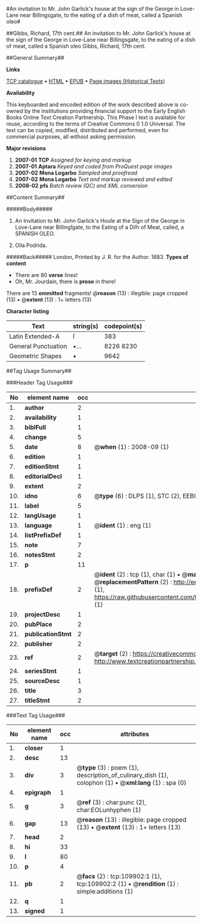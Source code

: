 #An invitation to Mr. John Garlick's house at the sign of the George in Love-Lane near Billingsgate, to the eating of a dish of meat, called a Spanish oleo#

##Gibbs, Richard, 17th cent.##
An invitation to Mr. John Garlick's house at the sign of the George in Love-Lane near Billingsgate, to the eating of a dish of meat, called a Spanish oleo
Gibbs, Richard, 17th cent.

##General Summary##

**Links**

[TCP catalogue](http://www.ota.ox.ac.uk/tcp/)  • 
[HTML](http://tei.it.ox.ac.uk/tcp/Texts-HTML/free/A42/A42699.html)  • 
[EPUB](http://tei.it.ox.ac.uk/tcp/Texts-EPUB/free/A42/A42699.epub) • 
[Page images (Historical Texts)](https://data.historicaltexts.jisc.ac.uk/view?pubId=eebo-26984901e&pageId=eebo-26984901e-109902-1)

**Availability**

This keyboarded and encoded edition of the
	       work described above is co-owned by the institutions
	       providing financial support to the Early English Books
	       Online Text Creation Partnership. This Phase I text is
	       available for reuse, according to the terms of Creative
	       Commons 0 1.0 Universal. The text can be copied,
	       modified, distributed and performed, even for
	       commercial purposes, all without asking permission.

**Major revisions**

1. __2007-01__ __TCP__ *Assigned for keying and markup*
1. __2007-01__ __Aptara__ *Keyed and coded from ProQuest page images*
1. __2007-02__ __Mona Logarbo__ *Sampled and proofread*
1. __2007-02__ __Mona Logarbo__ *Text and markup reviewed and edited*
1. __2008-02__ __pfs__ *Batch review (QC) and XML conversion*

##Content Summary##

#####Body#####

1. An Invitation to Mr. John Garlick's Houſe at
the Sign of the George in Love-Lane near
Billingſgate, to the Eating of a Diſh of
Meat, called, a SPANISH OLEO.

1. Olla Podrida.

#####Back#####
London, Printed by J. R. for the Author. 1683.
**Types of content**

  * There are 80 **verse** lines!
  * Oh, Mr. Jourdain, there is **prose** in there!

There are 13 **ommitted** fragments! 
 @__reason__ (13) : illegible: page cropped (13)  •  @__extent__ (13) : 1+ letters (13)

**Character listing**


|Text|string(s)|codepoint(s)|
|---|---|---|
|Latin Extended-A|ſ|383|
|General Punctuation|•…|8226 8230|
|Geometric Shapes|▪|9642|

##Tag Usage Summary##

###Header Tag Usage###

|No|element name|occ|attributes|
|---|---|---|---|
|1.|__author__|2||
|2.|__availability__|1||
|3.|__biblFull__|1||
|4.|__change__|5||
|5.|__date__|8| @__when__ (1) : 2008-09 (1)|
|6.|__edition__|1||
|7.|__editionStmt__|1||
|8.|__editorialDecl__|1||
|9.|__extent__|2||
|10.|__idno__|6| @__type__ (6) : DLPS (1), STC (2), EEBO-CITATION (1), OCLC (1), VID (1)|
|11.|__label__|5||
|12.|__langUsage__|1||
|13.|__language__|1| @__ident__ (1) : eng (1)|
|14.|__listPrefixDef__|1||
|15.|__note__|7||
|16.|__notesStmt__|2||
|17.|__p__|11||
|18.|__prefixDef__|2| @__ident__ (2) : tcp (1), char (1)  •  @__matchPattern__ (2) : ([0-9\-]+):([0-9IVX]+) (1), (.+) (1)  •  @__replacementPattern__ (2) : http://eebo.chadwyck.com/downloadtiff?vid=$1&page=$2 (1), https://raw.githubusercontent.com/textcreationpartnership/Texts/master/tcpchars.xml#$1 (1)|
|19.|__projectDesc__|1||
|20.|__pubPlace__|2||
|21.|__publicationStmt__|2||
|22.|__publisher__|2||
|23.|__ref__|2| @__target__ (2) : https://creativecommons.org/publicdomain/zero/1.0/ (1), http://www.textcreationpartnership.org/docs/. (1)|
|24.|__seriesStmt__|1||
|25.|__sourceDesc__|1||
|26.|__title__|3||
|27.|__titleStmt__|2||


###Text Tag Usage###

|No|element name|occ|attributes|
|---|---|---|---|
|1.|__closer__|1||
|2.|__desc__|13||
|3.|__div__|3| @__type__ (3) : poem (1), description_of_culinary_dish (1), colophon (1)  •  @__xml:lang__ (1) : spa (0)|
|4.|__epigraph__|1||
|5.|__g__|3| @__ref__ (3) : char:punc (2), char:EOLunhyphen (1)|
|6.|__gap__|13| @__reason__ (13) : illegible: page cropped (13)  •  @__extent__ (13) : 1+ letters (13)|
|7.|__head__|2||
|8.|__hi__|33||
|9.|__l__|80||
|10.|__p__|4||
|11.|__pb__|2| @__facs__ (2) : tcp:109902:1 (1), tcp:109902:2 (1)  •  @__rendition__ (1) : simple:additions (1)|
|12.|__q__|1||
|13.|__signed__|1||
